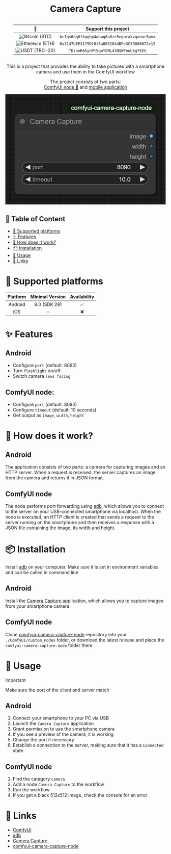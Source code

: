 <h1 align="center">Camera Capture</h1>

<div align="center" style="display: grid; justify-content: center;">

|                                                                  🌟                                                                   |                  Support this project                   |               
|:-------------------------------------------------------------------------------------------------------------------------------------:|:-------------------------------------------------------:|
|  <img src="https://raw.githubusercontent.com/ErikThiart/cryptocurrency-icons/master/32/bitcoin.png" alt="Bitcoin (BTC)" width="32"/>  | <code>bc1qs6qq0fkqqhp4whwq8u8zc5egprakvqxewr5pmx</code> | 
| <img src="https://raw.githubusercontent.com/ErikThiart/cryptocurrency-icons/master/32/ethereum.png" alt="Ethereum (ETH)" width="32"/> | <code>0x3147bEE3179Df0f6a0852044BFe3C59086072e12</code> |
|  <img src="https://raw.githubusercontent.com/ErikThiart/cryptocurrency-icons/master/32/tether.png" alt="USDT (TRC-20)" width="32"/>   |     <code>TKznmR65yhPt5qmYCML4tNSWFeeUkgYSEV</code>     |

</div>

<p align="center">This is a project that provides the ability to take pictures with a smartphone camera and use them in the ComfyUI workflow</p>
<p align="center">The project consists of two parts:
<br>
<a href="https://github.com/numq/comfyui-camera-capture-node">ComfyUI node 📍</a>
and
<a href="https://github.com/numq/camera-capture">mobile application</a>
</p>

<div align="center"><img src="media/preview.png" alt="preview"/></div>

## 📖 Table of Content

* [📱 Supported platforms](#-supported-platforms)
* [✨ Features](#-features)
* [🔧 How does it work?](#-how-does-it-work)
* [📦 Installation](#-installation)
* [🎯 Usage](#-usage)
* [🔗 Links](#-links)

# 📱 Supported platforms

| Platform | Minimal Version | Availability |
|:--------:|:---------------:|:------------:|
| Android  |  8.0 (SDK 28)   |      ✅       |
|   iOS    |        -        |      ❌       |

# ✨ Features

## Android

- Configure `port` (default: 8090)
- Turn `flashlight` on/off
- Switch camera `lens facing`

## ComfyUI node:

- Configure `port` (default: 8090)
- Configure `timeout` (default: 10 seconds)
- Get output as `image`, `width`, `height`

# 🔧 How does it work?

## Android

The application consists of two parts: a camera for capturing images and an HTTP server.
When a request is received, the server captures an image from the camera and returns it in JSON format.

## ComfyUI node

The node performs port forwarding using [adb](https://developer.android.com/tools/adb), which allows you to connect to
the server on your USB-connected
smartphone
via localhost.
When the node is executed, an HTTP client is created that sends a request to the server running on the smartphone and
then receives a response with a JSON file containing the image, its width and height.

# 📦 Installation

Install [adb](https://developer.android.com/tools/adb) on your computer. Make sure it is set in environment variables
and can be called in command line

## Android

Install the [Camera Capture](https://github.com/numq/camera-capture) application, which allows you to
capture images from your smartphone camera

## ComfyUI node

Clone [comfyui-camera-capture-node](https://github.com/numq/comfyui-camera-capture-node) repository into your
`./ComfyUI/custom_nodes` folder, or download the latest release and place the `comfyui-camera-capture-node` folder
there

# 🎯 Usage

> [!IMPORTANT]
> Make sure the port of the client and server match

## Android

1. Connect your smartphone to your PC via USB
2. Launch the `Camera Capture` application
3. Grant permission to use the smartphone camera
4. If you see a preview of the camera, it is working
5. Change the port if necessary
6. Establish a connection to the server, making sure that it has a `Connected` state

## ComfyUI node

1. Find the category `camera`
2. Add a node `Camera Capture` to the workflow
3. Run the workflow
4. If you get a black 512x512 image, check the console for an error

# 🔗 Links

- [ComfyUI](https://www.comfy.org/)
- [adb](https://developer.android.com/tools/adb)
- [Camera Capture](https://github.com/numq/camera-capture)
- [comfyui-camera-capture-node](https://github.com/numq/comfyui-camera-capture-node)